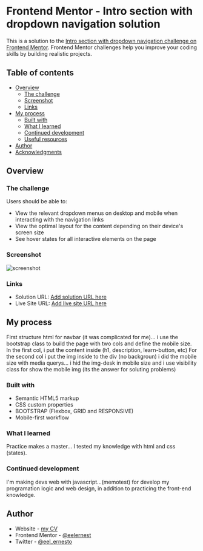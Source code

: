 # Frontend Mentor - Intro section with dropdown navigation solution

This is a solution to the [Intro section with dropdown navigation challenge on Frontend Mentor](https://www.frontendmentor.io/challenges/intro-section-with-dropdown-navigation-ryaPetHE5). Frontend Mentor challenges help you improve your coding skills by building realistic projects. 

## Table of contents

- [Overview](#overview)
  - [The challenge](#the-challenge)
  - [Screenshot](#screenshot)
  - [Links](#links)
- [My process](#my-process)
  - [Built with](#built-with)
  - [What I learned](#what-i-learned)
  - [Continued development](#continued-development)
  - [Useful resources](#useful-resources)
- [Author](#author)
- [Acknowledgments](#acknowledgments)

## Overview

### The challenge

Users should be able to:

- View the relevant dropdown menus on desktop and mobile when interacting with the navigation links
- View the optimal layout for the content depending on their device's screen size
- See hover states for all interactive elements on the page

### Screenshot

![screenshot](https://user-images.githubusercontent.com/74675215/167234793-a7a8bedf-3d39-473c-bf3b-8af47178b55e.png)

### Links

- Solution URL: [Add solution URL here](https://github.com/eelernest/snap-cover-web-page)
- Live Site URL: [Add live site URL here](https://eelernest.github.io/snap-cover-web-page/)

## My process

First structure html for navbar (it was complicated for me)... 
i use the bootstrap class to build the page with two cols and define the mobile size.
In the first col, i put the content inside (h1, description, learn-button, etc)
For the second col i put the img inside to the div (no backgroun)
i did the mobile size with media querys... i hid the img-desk in mobile size and i use visibility class for show the mobile img (its the answer for soluting problems)

### Built with

- Semantic HTML5 markup
- CSS custom properties
- BOOTSTRAP (Flexbox, GRID and RESPONSIVE)
- Mobile-first workflow

### What I learned

Practice makes a master... I tested my knowledge with html and css (states).

### Continued development

I'm making devs web with javascript...(memotest) for develop my programation logic and web design, in addition to practicing the front-end knowledge.

## Author

- Website - [my CV](https://eelernest.github.io/cv/)
- Frontend Mentor - [@eelernest](https://www.frontendmentor.io/profile/eelernest)
- Twitter - [@eel_ernesto](https://twitter.com/eel_ernesto)
